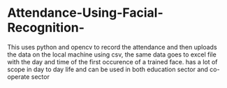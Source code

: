 
# Attendance-Using-Facial-Recognition-

This uses python and opencv to record the attendance and then uploads the data on the local machine using csv, the same data goes to excel file with the day and time of the first occurence of a trained face. has a lot of scope in day to day life and can be used in both education sector and co-operate sector



